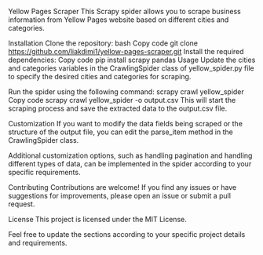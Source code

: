 Yellow Pages Scraper
This Scrapy spider allows you to scrape business information from Yellow Pages website based on different cities and categories.

Installation
Clone the repository:
bash
Copy code
git clone https://github.com/liakdimi1/yellow-pages-scraper.git
Install the required dependencies:
Copy code
pip install scrapy pandas
Usage
Update the cities and categories variables in the CrawlingSpider class of yellow_spider.py file to specify the desired cities and categories for scraping.

Run the spider using the following command:
scrapy crawl yellow_spider
Copy code
scrapy crawl yellow_spider -o output.csv
This will start the scraping process and save the extracted data to the output.csv file.

Customization
If you want to modify the data fields being scraped or the structure of the output file, you can edit the parse_item method in the CrawlingSpider class.

Additional customization options, such as handling pagination and handling different types of data, can be implemented in the spider according to your specific requirements.

Contributing
Contributions are welcome! If you find any issues or have suggestions for improvements, please open an issue or submit a pull request.

License
This project is licensed under the MIT License.

Feel free to update the sections according to your specific project details and requirements.
